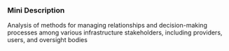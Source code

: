 ### Mini Description

Analysis of methods for managing relationships and decision-making processes among various infrastructure stakeholders, including providers, users, and oversight bodies
